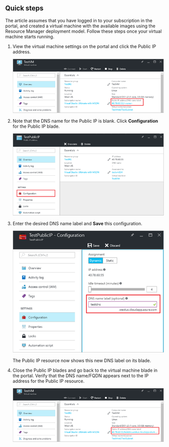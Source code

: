 ## Quick steps 

The article assumes that you have logged in to your subscription in the portal, and created a virtual machine with the available images using the Resource Manager deployment model. Follow these steps once your virtual machine starts running.

1.  View the virtual machine settings on the portal and click the Public IP address.

    ![locate ip resource](./media/virtual-machines-common-portal-create-fqdn/locatePublicIP.PNG)

2.  Note that the DNS name for the Public IP is blank. Click **Configuration** for the Public IP blade.

    ![settings ip](./media/virtual-machines-common-portal-create-fqdn/settingsIP.PNG)

3.  Enter the desired DNS name label and **Save** this configuration.

    ![enter dns name label](./media/virtual-machines-common-portal-create-fqdn/dnsNameLabel.PNG)

    The Public IP resource now shows this new DNS label on its blade.

4.  Close the Public IP blades and go back to the virtual machine blade in the portal. Verify that the DNS name/FQDN appears next to the IP address for the Public IP resource.

    ![FQDN is created](./media/virtual-machines-common-portal-create-fqdn/fqdnCreated.PNG)